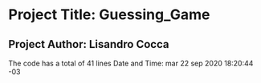 # Project Title: Guessing_Game
## Project Author: Lisandro Cocca
The code has a total of 41 lines
Date and Time: mar 22 sep 2020 18:20:44 -03
